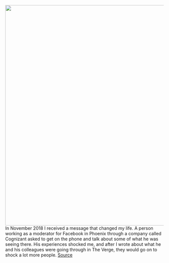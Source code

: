 <img src='https://cdn.vox-cdn.com/thumbor/FuOH-KgljTnAwZ1BJA7oMIQXrJQ=/0x0:2040x1360/1200x800/filters:focal(857x517:1183x843)/cdn.vox-cdn.com/uploads/chorus_image/image/66790025/mdoying_180411_2400_0045still.0.jpg' width='700px' /><br/>
In November 2018 I received a message that changed my life. A person working as a moderator for Facebook in Phoenix through a company called Cognizant asked to get on the phone and talk about some of what he was seeing there. His experiences shocked me, and after I wrote about what he and his colleagues were going through in The Verge, they would go on to shock a lot more people.
<a href='https://www.theverge.com/interface/2020/5/13/21255994/facebook-content-moderator-lawsuit-settlement-mental-health-issues'> Source <a/>